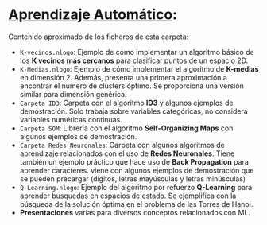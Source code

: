 # [Aprendizaje Automático](http://www.cs.us.es/~fsancho/?e=75):
  
Contenido aproximado de los ficheros de esta carpeta:

+ `K-vecinos.nlogo`: Ejemplo de cómo implementar un algoritmo básico de los **K vecinos más cercanos** para clasificar puntos de un espacio 2D.
+ `K-Medias.nlogo`: Ejemplo de cómo implementar el algoritmo de **K-medias** en dimensión 2. Además, presenta una primera aproximación a encontrar el número de clusters óptimo. Se proporciona una versión similar para dimensión genérica.
+ `Carpeta ID3`: Carpeta con el algoritmo **ID3** y algunos ejemplos de demostración. Solo trabaja sobre variables categóricas, no considera variables numéricas continuas.
+ `Carpeta SOM`: Librería con el algoritmo **Self-Organizing Maps** con algunos ejemplos de demostración.
+ `Carpeta Redes Neuronales`: Carpeta con algunos algoritmos de aprendizaje relacionados con el uso de **Redes Neuronales**. Tiene también un ejemplo práctico que hace uso de **Back Propagation** para aprender caracteres. viene con algunos ejemplos de demostración que se pueden precargar (dígitos, letras mayúsculas y letras minúsculas) 
+ `Q-Learning.nlogo`: Ejemplo del algoritmo por refuerzo **Q-Learning** para aprender busquedas en espacios de estado. Se ejemplifica con la búsqueda de la solución óptima en el problema de las Torres de Hanoi.
+ **Presentaciones** varias para diversos conceptos relacionados con ML.
